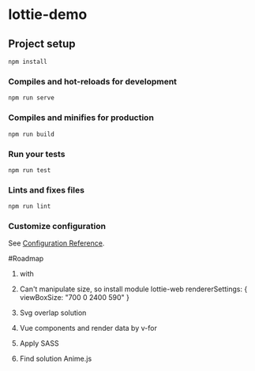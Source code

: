 # lottie-demo

## Project setup

```
npm install
```

### Compiles and hot-reloads for development

```
npm run serve
```

### Compiles and minifies for production

```
npm run build
```

### Run your tests

```
npm run test
```

### Lints and fixes files

```
npm run lint
```

### Customize configuration

See [Configuration Reference](https://cli.vuejs.org/config/).

#Roadmap

1. <lottie-player/> with <script src="https://unpkg.com/@lottiefiles/lottie-player@latest/dist/lottie-player.js"></script>

2. Can't manipulate size, so install module lottie-web
   rendererSettings: { viewBoxSize: "700 0 2400 590" }

3. Svg overlap solution

4. Vue components and render data by v-for

5. Apply SASS

6. Find solution Anime.js